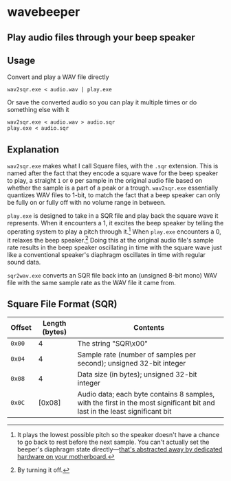 # wavebeeper
Play audio files through your beep speaker
---

## Usage
Convert and play a WAV file directly
```
wav2sqr.exe < audio.wav | play.exe
```
Or save the converted audio so you can play it multiple times or do something else with it
```
wav2sqr.exe < audio.wav > audio.sqr
play.exe < audio.sqr
```
## Explanation
`wav2sqr.exe` makes what I call Square files, with the `.sqr` extension. This is named after the fact that they encode a square wave for the beep speaker to play, a straight `1` or `0` per sample in the original audio file based on whether the sample is a part of a peak or a trough. `wav2sqr.exe` essentially quantizes WAV files to 1-bit, to match the fact that a beep speaker can only be fully on or fully off with no volume range in between.

`play.exe` is designed to take in a SQR file and play back the square wave it represents. When it encounters a 1, it excites the beep speaker by telling the operating system to play a pitch through it.[^1] When `play.exe` encounters a 0, it relaxes the beep speaker.[^2] Doing this at the original audio file's sample rate results in the beep speaker oscillating in time with the square wave just like a conventional speaker's diaphragm oscillates in time with regular sound data.

[^1]: It plays the lowest possible pitch so the speaker doesn't have a chance to go back to rest before the next sample. You can't actually set the beeper's diaphragm state directly—[that's abstracted away by dedicated hardware on your motherboard.](https://web.archive.org/web/20161030204856/https://courses.engr.illinois.edu/ece390/books/labmanual/io-devices-speaker.html)
[^2]: By turning it off.

`sqr2wav.exe` converts an SQR file back into an (unsigned 8-bit mono) WAV file with the same sample rate as the WAV file it came from.

## Square File Format (SQR)
| Offset | Length (bytes) | Contents |
| ------ | -------------- | -------- |
| `0x00` | 4              | The string "SQR\x00" |
| `0x04` | 4              | Sample rate (number of samples per second); unsigned 32-bit integer |
| `0x08` | 4              | Data size (in bytes); unsigned 32-bit integer |
| `0x0C` | [0x08]         | Audio data; each byte contains 8 samples, with the first in the most significant bit and last in the least significant bit |
